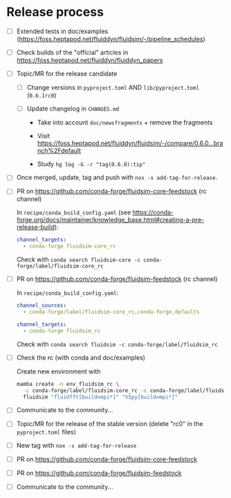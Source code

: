 # Release process

- [ ] Extended tests in doc/examples (<https://foss.heptapod.net/fluiddyn/fluidsim/-/pipeline_schedules>)

- [ ] Check builds of the "official" articles in <https://foss.heptapod.net/fluiddyn/fluiddyn_papers>

- [ ] Topic/MR for the release candidate

  - [ ] Change versions in `pyproject.toml` AND `lib/pyproject.toml` (`0.6.1rc0`)

  - [ ] Update changelog in `CHANGES.md`

    - Take into account `doc/newsfragments` + remove the fragments

    - Visit <https://foss.heptapod.net/fluiddyn/fluidsim/-/compare/0.6.0...branch%2Fdefault>

    - Study `hg log -G -r "tag(0.6.0):tip"`

- [ ] Once merged, update, tag and push with `nox -s add-tag-for-release`.

- [ ] PR on <https://github.com/conda-forge/fluidsim-core-feedstock> (rc channel)

  In `recipe/conda_build_config.yaml` (see <https://conda-forge.org/docs/maintainer/knowledge_base.html#creating-a-pre-release-build>):

  ```yaml
  channel_targets:
    - conda-forge fluidsim-core_rc
  ```

  Check with `conda search fluidsim-core -c conda-forge/label/fluidsim-core_rc`

- [ ] PR on <https://github.com/conda-forge/fluidsim-feedstock> (rc channel)

  In `recipe/conda_build_config.yaml`:

  ```yaml
  channel_sources:
    - conda-forge/label/fluidsim-core_rc,conda-forge,defaults

  channel_targets:
    - conda-forge fluidsim_rc
  ```

  Check with `conda search fluidsim -c conda-forge/label/fluidsim_rc`

- [ ] Check the rc (with conda and doc/examples)

  Create new environment with

  ```bash
  mamba create -n env_fluidsim_rc \
    -c conda-forge/label/fluidsim-core_rc -c conda-forge/label/fluidsim_rc \
    fluidsim "fluidfft[build=mpi*]" "h5py[build=mpi*]"
  ```

- [ ] Communicate to the community...

- [ ] Topic/MR for the release of the stable version (delete "rc0" in the `pyproject.toml` files)

- [ ] New tag with `nox -s add-tag-for-release`

- [ ] PR on <https://github.com/conda-forge/fluidsim-core-feedstock>

- [ ] PR on <https://github.com/conda-forge/fluidsim-feedstock>

- [ ] Communicate to the community...
